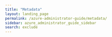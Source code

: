 ```yaml
---
title: "Metadata"
layout: landing_page
permalink: /azure-administrator-guide/metadata/
sidebar: azure_administrator_guide_sidebar
search: exclude
---
```

